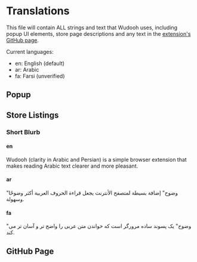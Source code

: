 # Translations

This file will contain ALL strings and text that Wudooh uses, including popup UI elements, store page descriptions 
and any text in the [extension's GitHub page](https://basshelal.github.io/Wudooh/).

Current languages:

* en: English (default)
* ar: Arabic 
* fa: Farsi (unverified)

## Popup

## Store Listings

### Short Blurb

#### en
Wudooh (clarity in Arabic and Persian) is a simple browser extension that makes reading Arabic text clearer and more
 pleasant.
 
#### ar
"وضوح" إضافة بسيطة لمتصفح الأنترنت يجعل قراءة الحروف العربية أكثر وضوحًا وسهولة.

#### fa
"وضوح" یک پسوند ساده مرورگر است که خواندن متن عربی را واضح تر و آسان تر می کند.

## GitHub Page
